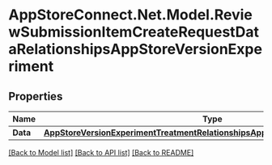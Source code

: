 # AppStoreConnect.Net.Model.ReviewSubmissionItemCreateRequestDataRelationshipsAppStoreVersionExperiment

## Properties

Name | Type | Description | Notes
------------ | ------------- | ------------- | -------------
**Data** | [**AppStoreVersionExperimentTreatmentRelationshipsAppStoreVersionExperimentData**](AppStoreVersionExperimentTreatmentRelationshipsAppStoreVersionExperimentData.md) |  | [optional] 

[[Back to Model list]](../README.md#documentation-for-models) [[Back to API list]](../README.md#documentation-for-api-endpoints) [[Back to README]](../README.md)

